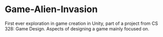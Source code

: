 # Game-Alien-Invasion
First ever exploration in game creation in Unity, part of a project from CS 328: Game Design. Aspects of designing a game mainly focused on.
